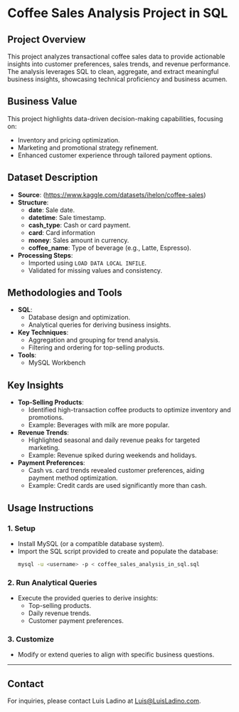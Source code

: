 # Coffee Sales Analysis Project in SQL

## Project Overview

This project analyzes transactional coffee sales data to provide actionable insights into customer preferences, sales trends, and revenue performance. The analysis leverages SQL to clean, aggregate, and extract meaningful business insights, showcasing technical proficiency and business acumen.

## Business Value

This project highlights data-driven decision-making capabilities, focusing on:

- Inventory and pricing optimization.
- Marketing and promotional strategy refinement.
- Enhanced customer experience through tailored payment options.

## Dataset Description

- **Source**: (https://www.kaggle.com/datasets/ihelon/coffee-sales)
- **Structure**:
  - **date**: Sale date.
  - **datetime**: Sale timestamp.
  - **cash_type**: Cash or card payment.
  - **card**: Card information
  - **money**: Sales amount in currency.
  - **coffee_name**: Type of beverage (e.g., Latte, Espresso).
- **Processing Steps**:
  - Imported using `LOAD DATA LOCAL INFILE`.
  - Validated for missing values and consistency.

## Methodologies and Tools

- **SQL**:
  - Database design and optimization.
  - Analytical queries for deriving business insights.
- **Key Techniques**:
  - Aggregation and grouping for trend analysis.
  - Filtering and ordering for top-selling products.
- **Tools**:
  - MySQL Workbench

## Key Insights

- **Top-Selling Products**:
  - Identified high-transaction coffee products to optimize inventory and promotions.
  - Example: Beverages with milk are more popular.
- **Revenue Trends**:
  - Highlighted seasonal and daily revenue peaks for targeted marketing.
  - Example: Revenue spiked during weekends and holidays.
- **Payment Preferences**:
  - Cash vs. card trends revealed customer preferences, aiding payment method optimization.
  - Example: Credit cards are used significantly more than cash.

## Usage Instructions

### 1. Setup

- Install MySQL (or a compatible database system).
- Import the SQL script provided to create and populate the database:
  ```bash
  mysql -u <username> -p < coffee_sales_analysis_in_sql.sql
  ```

### 2. Run Analytical Queries

- Execute the provided queries to derive insights:
  - Top-selling products.
  - Daily revenue trends.
  - Customer payment preferences.

### 3. Customize

- Modify or extend queries to align with specific business questions.

---

## Contact

For inquiries, please contact Luis Ladino at Luis@LuisLadino.com.
